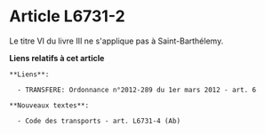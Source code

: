 # Article L6731-2

Le titre VI du livre III ne s'applique pas à Saint-Barthélemy.

**Liens relatifs à cet article**

	**Liens**:

	  - TRANSFERE: Ordonnance n°2012-289 du 1er mars 2012 - art. 6

	**Nouveaux textes**:

	  - Code des transports - art. L6731-4 (Ab)
